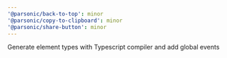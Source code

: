 ```yaml
---
'@parsonic/back-to-top': minor
'@parsonic/copy-to-clipboard': minor
'@parsonic/share-button': minor
---
```


Generate element types with Typescript compiler and add global events
